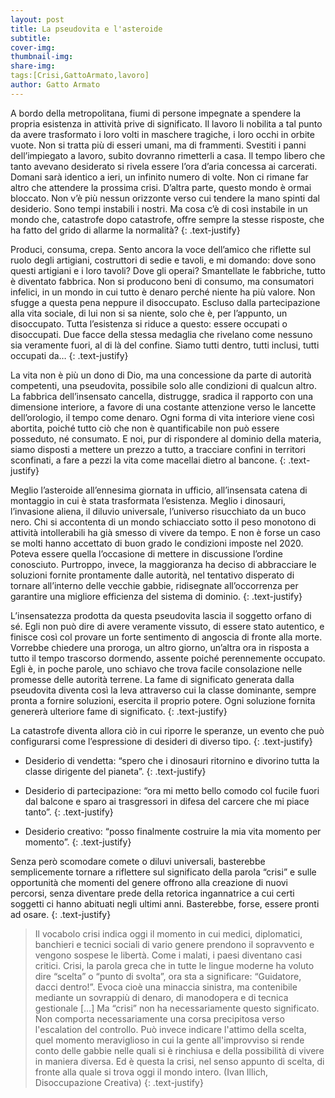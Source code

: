 ```yaml
---
layout: post
title: La pseudovita e l'asteroide
subtitle: 
cover-img: 
thumbnail-img: 
share-img: 
tags:[Crisi,GattoArmato,lavoro]
author: Gatto Armato
---
```

A bordo della metropolitana, fiumi di persone impegnate a spendere la propria esistenza in attività prive di significato. Il lavoro li nobilita a tal punto da avere trasformato i loro volti in maschere tragiche, i loro occhi in orbite vuote. Non si tratta più di esseri umani, ma di frammenti. Svestiti i panni dell’impiegato a lavoro, subito dovranno rimetterli a casa. Il tempo libero che tanto avevano desiderato si rivela essere l’ora d’aria concessa ai carcerati. Domani sarà identico a ieri, un infinito numero di volte. Non ci rimane far altro che attendere la prossima crisi. D’altra parte, questo mondo è ormai bloccato. Non v’è più nessun orizzonte verso cui tendere la mano spinti dal desiderio. Sono tempi instabili i nostri. Ma cosa c’è di così instabile in un mondo che, catastrofe dopo catastrofe, offre sempre la stesse risposte, che ha fatto del grido di allarme la normalità?
{: .text-justify}

  

Produci, consuma, crepa. Sento ancora la voce dell’amico che riflette sul ruolo degli artigiani, costruttori di sedie e tavoli, e mi domando: dove sono questi artigiani e i loro tavoli? Dove gli operai? Smantellate le fabbriche, tutto è diventato fabbrica. Non si producono beni di consumo, ma consumatori infelici, in un mondo in cui tutto è denaro perché niente ha più valore. Non sfugge a questa pena neppure il disoccupato. Escluso dalla partecipazione alla vita sociale, di lui non si sa niente, solo che è, per l’appunto, un disoccupato. Tutta l’esistenza si riduce a questo: essere occupati o disoccupati. Due facce della stessa medaglia che rivelano come nessuno sia veramente fuori, al di là del confine. Siamo tutti dentro, tutti inclusi, tutti occupati da…
{: .text-justify}

  

La vita non è più un dono di Dio, ma una concessione da parte di autorità competenti, una pseudovita, possibile solo alle condizioni di qualcun altro. La fabbrica dell’insensato cancella, distrugge, sradica il rapporto con una dimensione interiore, a favore di una costante attenzione verso le lancette dell’orologio, il tempo come denaro. Ogni forma di vita interiore viene così abortita, poiché tutto ciò che non è quantificabile non può essere posseduto, né consumato. E noi, pur di rispondere al dominio della materia, siamo disposti a mettere un prezzo a tutto, a tracciare confini in territori sconfinati, a fare a pezzi la vita come macellai dietro al bancone.
{: .text-justify}

  

Meglio l’asteroide all’ennesima giornata in ufficio, all’insensata catena di montaggio in cui è stata trasformata l’esistenza. Meglio i dinosauri, l’invasione aliena, il diluvio universale, l’universo risucchiato da un buco nero. Chi si accontenta di un mondo schiacciato sotto il peso monotono di attività intollerabili ha già smesso di vivere da tempo. E non è forse un caso se molti hanno accettato di buon grado le condizioni imposte nel 2020. Poteva essere quella l’occasione di mettere in discussione l’ordine conosciuto. Purtroppo, invece, la maggioranza ha deciso di abbracciare le soluzioni fornite prontamente dalle autorità, nel tentativo disperato di tornare all’interno delle vecchie gabbie, ridisegnate all’occorrenza per garantire una migliore efficienza del sistema di dominio.
{: .text-justify}

  

L’insensatezza prodotta da questa pseudovita lascia il soggetto orfano di sé. Egli non può dire di avere veramente vissuto, di essere stato autentico, e finisce così col provare un forte sentimento di angoscia di fronte alla morte. Vorrebbe chiedere una proroga, un altro giorno, un’altra ora in risposta a tutto il tempo trascorso dormendo, assente poiché perennemente occupato. Egli è, in poche parole, uno schiavo che trova facile consolazione nelle promesse delle autorità terrene. La fame di significato generata dalla pseudovita diventa così la leva attraverso cui la classe dominante, sempre pronta a fornire soluzioni, esercita il proprio potere. Ogni soluzione fornita genererà ulteriore fame di significato.
{: .text-justify}

  

  

La catastrofe diventa allora ciò in cui riporre le speranze, un evento che può configurarsi come l’espressione di desideri di diverso tipo.
{: .text-justify}

  

- Desiderio di vendetta: “spero che i dinosauri ritornino e divorino tutta la classe dirigente del pianeta”.
{: .text-justify}

- Desiderio di partecipazione: “ora mi metto bello comodo col fucile fuori dal balcone e sparo ai trasgressori in difesa del carcere che mi piace tanto”.
{: .text-justify}
  
- Desiderio creativo: “posso finalmente costruire la mia vita momento per momento”.
{: .text-justify}
 


Senza però scomodare comete o diluvi universali, basterebbe semplicemente tornare a riflettere sul significato della parola “crisi” e sulle opportunità che momenti del genere offrono alla creazione di nuovi percorsi, senza diventare prede della retorica ingannatrice a cui certi soggetti ci hanno abituati negli ultimi anni. Basterebbe, forse, essere pronti ad osare.
{: .text-justify}

  

>Il vocabolo crisi indica oggi il momento in cui medici, diplomatici, banchieri e tecnici sociali di vario genere prendono il sopravvento e vengono sospese le libertà. Come i malati, i paesi diventano casi critici. Crisi, la parola greca che in tutte le lingue moderne ha voluto dire “scelta” o “punto di svolta”, ora sta a significare: “Guidatore, dacci dentro!”. Evoca cioè una minaccia sinistra, ma contenibile mediante un sovrappiù di denaro, di manodopera e di tecnica gestionale […] Ma “crisi” non ha necessariamente questo significato. Non comporta necessariamente una corsa precipitosa verso l'escalation del controllo. Può invece indicare l'attimo della scelta, quel momento meraviglioso in cui la gente all'improvviso si rende conto delle gabbie nelle quali si è rinchiusa e della possibilità di vivere in maniera diversa. Ed è questa la crisi, nel senso appunto di scelta, di fronte alla quale si trova oggi il mondo intero. (Ivan Illich, Disoccupazione Creativa)
>{: .text-justify}
